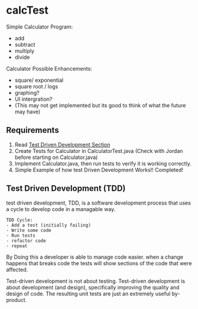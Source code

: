 # calcTest
Simple Calculator Program:
- add
- subtract
- multiply 
- divide

Calculator Possible Enhancements:
- square/ exponential
- square root / logs 
- graphing?
- UI intergration?
- (This may not get implemented but its good to think of what the future may have)

## Requirements 
1. Read [Test Driven Development Section](##test-driven-development-(tdd))
2. Create Tests for Calculator in CalculatorTest.java (Check with Jordan before starting on Calculator.java)
3. Implement Calculator.java, then run tests to verify it is working correctly. 
4. Simple Example of how test Driven Development Works!! Completed! 

## Test Driven Development (TDD)
test driven development, TDD, is a software development process that uses a cycle to develop code in a managable way. 
```
TDD Cycle:
- Add a test (initially failing)
- Write some code
- Run tests
- refactor code
- repeat
```

By Doing this a developer is able to manage code easier. when a change happens that breaks code the tests will show sections of the code that were affected. 

Test-driven development is not about testing. Test-driven development is about development (and design), specifically improving the quality and design of code. The resulting unit tests are just an extremely useful by-product.


